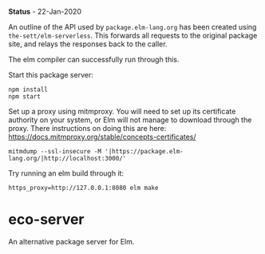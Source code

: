 **Status** - 22-Jan-2020

An outline of the API used by `package.elm-lang.org` has been created using `the-sett/elm-serverless`. This forwards all requests to the original package site, and relays the responses back to the caller.

The elm compiler can successfully run through this.

Start this package server:

```
npm install
npm start
```

Set up a proxy using mitmproxy. You will need to set up its certificate authority on your system, or Elm will not manage to download through the proxy. There instructions on doing this are here: https://docs.mitmproxy.org/stable/concepts-certificates/

```
mitmdump --ssl-insecure -M '|https://package.elm-lang.org/|http://localhost:3000/'
```

Try running an elm build through it:

```
https_proxy=http://127.0.0.1:8080 elm make
```

# eco-server

An alternative package server for Elm.
